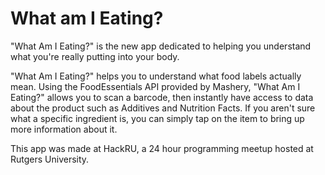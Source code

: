 What am I Eating?
=================

"What Am I Eating?" is the new app dedicated to helping you understand what you're really putting into your body.

"What Am I Eating?" helps you to understand what food labels actually mean. Using the FoodEssentials API provided by Mashery, "What Am I Eating?" allows you to scan a barcode, then instantly have access to data about the product such as Additives and Nutrition Facts. If you aren't sure what a specific ingredient is, you can simply tap on the item to bring up more information about it. 

This app was made at HackRU, a 24 hour programming meetup hosted at Rutgers University. 
